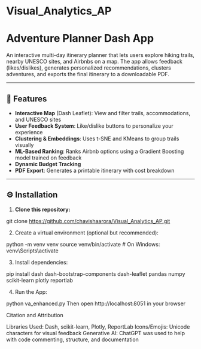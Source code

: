 # Visual_Analytics_AP


# Adventure Planner Dash App

An interactive multi-day itinerary planner that lets users explore hiking trails, nearby UNESCO sites, and Airbnbs on a map. The app allows feedback (likes/dislikes), generates personalized recommendations, clusters adventures, and exports the final itinerary to a downloadable PDF.

---

## 🧩 Features

- **Interactive Map** (Dash Leaflet): View and filter trails, accommodations, and UNESCO sites
- **User Feedback System**: Like/dislike buttons to personalize your experience
- **Clustering & Embeddings**: Uses t-SNE and KMeans to group trails visually
- **ML-Based Ranking**: Ranks Airbnb options using a Gradient Boosting model trained on feedback
- **Dynamic Budget Tracking**
- **PDF Export**: Generates a printable itinerary with cost breakdown

---

## ⚙️ Installation

1. **Clone this repository:**

git clone https://github.com/chavishaarora/Visual_Analytics_AP.git

2. Create a virtual environment (optional but recommended):
 
python -m venv venv
source venv/bin/activate  # On Windows: venv\\Scripts\\activate

3. Install dependencies:

pip install dash dash-bootstrap-components dash-leaflet pandas numpy scikit-learn plotly reportlab

4. Run the App:

python va_enhanced.py
Then open http://localhost:8051 in your browser



Citation and Attribution

Libraries Used: Dash, scikit-learn, Plotly, ReportLab
Icons/Emojis: Unicode characters for visual feedback
Generative AI: ChatGPT was used to help with code commenting, structure, and documentation





